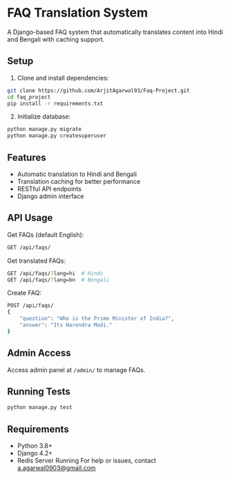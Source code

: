 # FAQ Translation System

A Django-based FAQ system that automatically translates content into Hindi and Bengali with caching support.

## Setup

1. Clone and install dependencies:
```bash
git clone https://github.com/ArjitAgarwal93/Faq-Project.git
cd faq_project
pip install -r requirements.txt
```

2. Initialize database:
```bash
python manage.py migrate
python manage.py createsuperuser
```

## Features

- Automatic translation to Hindi and Bengali
- Translation caching for better performance
- RESTful API endpoints
- Django admin interface

## API Usage

Get FAQs (default English):
```bash
GET /api/faqs/
```

Get translated FAQs:
```bash
GET /api/faqs/?lang=hi  # Hindi
GET /api/faqs/?lang=bn  # Bengali
```

Create FAQ:
```bash
POST /api/faqs/
{
    "question": "Who is the Prime Minister of India?",
    "answer": "Its Narendra Modi."
}
```

## Admin Access

Access admin panel at `/admin/` to manage FAQs.

## Running Tests

```bash
python manage.py test
```

## Requirements

- Python 3.8+
- Django 4.2+
- Redis Server Running 
For help or issues, contact a.agarwal0903@gmail.com